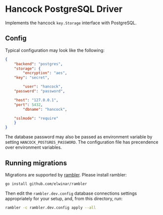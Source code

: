 # Hancock PostgreSQL Driver

Implements the hancock `key.Storage` interface with PostgreSQL.

## Config

Typical configuration may look like the following:

```json
{
    "backend": "postgres",
    "storage": {
        "encryption": "aes",
	"key": "secret",

        "user": "hancock",
	"password": "password",

	"host": "127.0.0.1",
	"port": 5432,
        "dbname": "hancock",

	"sslmode": "require"
    }
}
```

The database password may also be passed as environment variable by setting `HANCOCK_POSTGRES_PASSWORD`. The configuration file has precendence over environment variables.

## Running migrations

Migrations are supported by [rambler](https://github.com/elwinar/rambler).
Please install rambler:
```sh
go install github.com/elwinar/rambler
```

Then edit the `rambler.dev.config` database connections settings appropriately for your setup, and, from this directory, run:
```sh
rambler -c rambler.dev.config apply --all
```

